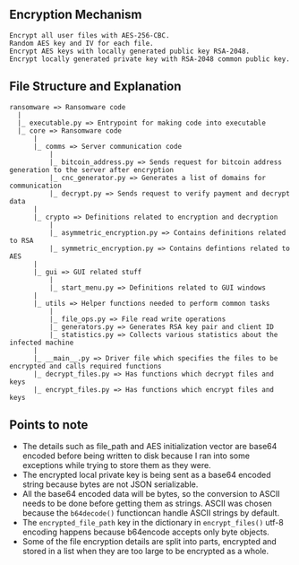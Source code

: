 ## **Encryption Mechanism**
    Encrypt all user files with AES-256-CBC.
    Random AES key and IV for each file.
    Encrypt AES keys with locally generated public key RSA-2048.
    Encrypt locally generated private key with RSA-2048 common public key.
       

## **File Structure and Explanation**
    ransomware => Ransomware code
      |
      |_ executable.py => Entrypoint for making code into executable
      |_ core => Ransomware code
          |
          |_ comms => Server communication code
              |
              |_ bitcoin_address.py => Sends request for bitcoin address generation to the server after encryption
              |_ cnc_generator.py => Generates a list of domains for communication
              |_ decrypt.py => Sends request to verify payment and decrypt data
          |
          |_ crypto => Definitions related to encryption and decryption
              |
              |_ asymmetric_encryption.py => Contains definitions related to RSA
              |_ symmetric_encryption.py => Contains defintions related to AES
          |
          |_ gui => GUI related stuff
              |
              |_ start_menu.py => Definitions related to GUI windows
          |
          |_ utils => Helper functions needed to perform common tasks
              |
              |_ file_ops.py => File read write operations
              |_ generators.py => Generates RSA key pair and client ID
              |_ statistics.py => Collects various statistics about the infected machine
          |
          |_ __main__.py => Driver file which specifies the files to be encrypted and calls required functions
          |_ decrypt_files.py => Has functions which decrypt files and keys 
          |_ encrypt_files.py => Has functions which encrypt files and keys


## **Points to note**
* The details such as file_path and AES initialization vector are base64 encoded before being written to disk because I ran into some exceptions while trying to store them as they were.
* The encrypted local private key is being sent as a base64 encoded string because bytes are not JSON serializable.
* All the base64 encoded data will be bytes, so the conversion to ASCII needs to be done before getting them as strings. ASCII was chosen because the `b64decode()` functioncan handle ASCII strings by default.
* The `encrypted_file_path` key in the dictionary in `encrypt_files()` utf-8 encoding happens because b64encode accepts only byte objects.
* Some of the file encryption details are split into parts, encrypted and stored in a list when they are too large to be encrypted as a whole.